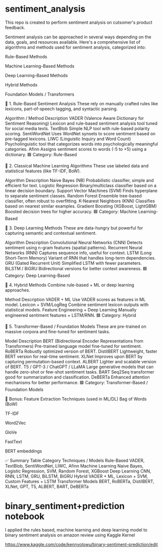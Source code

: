 # sentiment_analysis
This repo is created to perform sentiment analysis on cutsomer's product feedback.

Sentiment analysis can be approached in several ways depending on the data, goals, and resources available. Here's a comprehensive list of algorithms and methods used for sentiment analysis, categorized into:

Rule-Based Methods

Machine Learning-Based Methods

Deep Learning-Based Methods

Hybrid Methods

Foundation Models / Transformers

🔹 1. Rule-Based Sentiment Analysis
These rely on manually crafted rules like lexicons, part-of-speech tagging, and syntactic parsing.

Algorithm / Method	Description
VADER (Valence Aware Dictionary for Sentiment Reasoning)	Lexicon and rule-based sentiment analysis tool tuned for social media texts.
TextBlob	Simple NLP tool with rule-based polarity scoring.
SentiWordNet	Uses WordNet synsets to score sentiment based on pre-tagged lexicons.
LIWC (Linguistic Inquiry and Word Count)	Psycholinguistic tool that categorizes words into psychologically meaningful categories.
Afinn	Assigns sentiment scores to words (-5 to +5) using a dictionary.
🟦 Category: Rule-Based

🔹 2. Classical Machine Learning Algorithms
These use labeled data and statistical features (like TF-IDF, BoW).

Algorithm	Description
Naive Bayes (NB)	Probabilistic classifier, simple and efficient for text.
Logistic Regression	Binary/multiclass classifier based on a linear decision boundary.
Support Vector Machines (SVM)	Finds hyperplane to separate sentiment classes.
Random Forest	Ensemble tree-based classifier, often robust to overfitting.
K-Nearest Neighbors (KNN)	Classifies based on nearest similar examples.
Gradient Boosting (XGBoost, LightGBM)	Boosted decision trees for higher accuracy.
🟦 Category: Machine Learning-Based

🔹 3. Deep Learning Methods
These are data-hungry but powerful for capturing semantic and contextual sentiment.

Algorithm	Description
Convolutional Neural Networks (CNN)	Detects sentiment using n-gram features (spatial patterns).
Recurrent Neural Networks (RNN)	Captures sequence info, useful for context.
LSTM (Long Short-Term Memory)	Variant of RNN that handles long-term dependencies.
GRU (Gated Recurrent Unit)	Simplified LSTM with fewer parameters.
BiLSTM / BiGRU	Bidirectional versions for better context awareness.
🟦 Category: Deep Learning-Based

🔹 4. Hybrid Methods
Combine rule-based + ML or deep learning approaches.

Method	Description
VADER + ML	Use VADER scores as features in ML model.
Lexicon + SVM/LogReg	Combine sentiment lexicon outputs with statistical models.
Feature Engineering + Deep Learning	Manually engineered sentiment features + LSTM/RNN.
🟦 Category: Hybrid

🔹 5. Transformer-Based / Foundation Models
These are pre-trained on massive corpora and fine-tuned for sentiment tasks.

Model	Description
BERT (Bidirectional Encoder Representations from Transformers)	Pre-trained language model fine-tuned for sentiment.
RoBERTa	Robustly optimized version of BERT.
DistilBERT	Lightweight, faster BERT version for real-time sentiment.
XLNet	Improves upon BERT by capturing permutation-based context.
ALBERT	Lighter and scalable version of BERT.
T5 / GPT-3 / ChatGPT / LLaMA	Large generative models that can handle zero-shot or few-shot sentiment tasks.
BART	Seq2Seq transformer good for summarization and classification.
DeBERTa	Enhanced attention mechanisms for better performance.
🟦 Category: Transformer-Based / Foundation Models

🧠 Bonus: Feature Extraction Techniques (used in ML/DL)
Bag of Words (BoW)

TF-IDF

Word2Vec

GloVe

FastText

BERT embeddings

✅ Summary Table
Category	Techniques / Models
Rule-Based	VADER, TextBlob, SentiWordNet, LIWC, Afinn
Machine Learning	Naive Bayes, Logistic Regression, SVM, Random Forest, XGBoost
Deep Learning	CNN, RNN, LSTM, GRU, BiLSTM, BiGRU
Hybrid	VADER + ML, Lexicon + SVM, Custom Features + LSTM
Transformer Models	BERT, RoBERTa, DistilBERT, XLNet, GPT, T5, ALBERT, BART, DeBERTa




# binary_sentiment+prediction notebook
I applied the rules based, machine learning and deep learning  model to binary sentiment analysis on amazon review using Kaggle Kernel

https://www.kaggle.com/code/kennyolowu/binary-sentiment-prediction/edit
